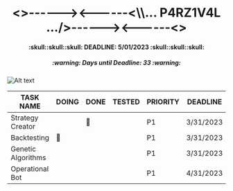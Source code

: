 <h1 align="center"><>------><------<\\... P4RZ1V4L .../>------><------<></h1>
<h4 align="center">:skull::skull::skull: DEADLINE: 5/01/2023 :skull::skull::skull:</h4>
<!-- Days until deadline updated at 03-28-2023 -->
<h5 align=center>:warning: Days until Deadline: 33 :warning:</h5>

![Alt text](https://www.gamersglobal.de/sites/gamersglobal.de/files/galerie/280/VirtuaVerse_03.jpg "p4rz1v4l")

<div align="center">

| TASK NAME          | DOING     | DONE      | TESTED | PRIORITY | DEADLINE  |
| ------------------ | --------- | --------- | ------ | -------- | --------- |
| Strategy Creator   |           | :trident: |        | P1       | 3/31/2023 |
| Backtesting        | :trident: |           |        | P1       | 3/31/2023 |
| Genetic Algorithms |           |           |        | P1       | 3/31/2023 |
| Operational Bot    |           |           |        | P1       | 4/31/2023 |

</div>
